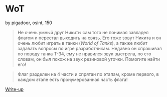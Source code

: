 # WoT
by pigadoor, osint, 150

>Не очень умный друг Никиты сам того не понимая завладел флагом и перестал выходить на связь. Его тоже зовут Никита и он очень любит играть в танки (*World of Tanks*), а также любит задавать вопросы по игре разработчикам. Недавно он спрашивал по поводу танка Т-34, ему не нравился звук выстрела, по его словам, он был похож на звук резиновой уточки. Помогите найти его!

>Флаг разделен на 4 части и спрятан по этапам, кроме первого, в каждом этапе есть пронумерованная часть флага!

[Write-up](WRITEUP.md)
